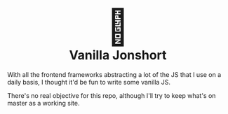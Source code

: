 <h1 align="center">
  <p style="font-size: 80px; margin: 0;">
  🍦
  </p>
  Vanilla Jonshort
</h1>

With all the frontend frameworks abstracting a lot of the JS that I use on a daily basis, I thought it'd be fun to write some vanilla JS.

There's no real objective for this repo, although I'll try to keep what's on master as a working site.

